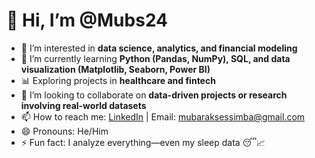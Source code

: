   # 👋 Hi, I’m @Mubs24

- 👀 I’m interested in **data science, analytics, and financial modeling**
- 🌱 I’m currently learning **Python (Pandas, NumPy), SQL, and data visualization (Matplotlib, Seaborn, Power BI)**
- 📊 Exploring projects in **healthcare and fintech**
- 💞️ I’m looking to collaborate on **data-driven projects or research involving real-world datasets**
- 📫 How to reach me: [LinkedIn]([https://linkedin.com/in/your-link-here](https://www.linkedin.com/in/mubarak-sessimba-43b139248/?utm_source=share&utm_campaign=share_via&utm_content=profile&utm_medium=ios_app)) | Email: mubaraksessimba@gmail.com
- 😄 Pronouns: He/Him
- ⚡ Fun fact: I analyze everything—even my sleep data 😴📈

<!---
Mubs24/Mubs24 is a ✨ special ✨ repository because its `README.md` (this file) appears on your GitHub profile.
You can click the Preview link to take a look at your changes.
--->
